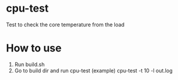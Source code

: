 # cpu-test
Test to check the core temperature from the load

# How to use
1. Run build.sh
2. Go to build dir and run cpu-test (example)
   cpu-test -t 10 -l out.log
